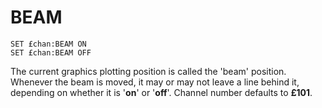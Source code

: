 # BEAM

`SET £chan:BEAM ON`  
`SET £chan:BEAM OFF`  

The current graphics plotting position is called the 'beam' position. Whenever the beam is moved, it may or may not leave a line behind it, depending on whether it is '**on**' or '**off**'. Channel number defaults to **£101**.
